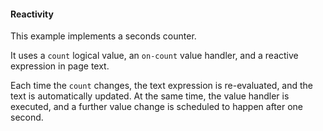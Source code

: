 #### Reactivity

This example implements a seconds counter.

It uses a `count` logical value, an `on-count` value handler, and a reactive expression in page text.

Each time the `count` changes, the text expression is re-evaluated, and the text is automatically updated. At the same time, the value handler is executed, and a further value change is scheduled to happen after one second.
